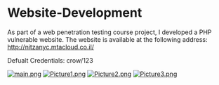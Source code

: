 # Website-Development
As part of a web penetration testing course project, I developed a PHP vulnerable website. 
The website is available at the following address: http://nitzanyc.mtacloud.co.il/

Defualt Credentials: crow/123

[![main.png](https://i.postimg.cc/HxR8xjxc/main.png)](https://postimg.cc/FdbHCr0N)
[![Picture1.png](https://i.postimg.cc/jdstft7L/Picture1.png)](https://postimg.cc/jCkp0Vvb)
[![Picture2.png](https://i.postimg.cc/brfYWnrT/Picture2.png)](https://postimg.cc/mzVGFtQz)
[![Picture3.png](https://i.postimg.cc/288N6GsW/Picture3.png)](https://postimg.cc/4nMS26N4)

